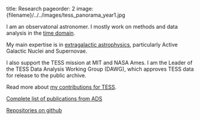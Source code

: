 title: Research
pageorder: 2
image: {filename}/../../images/tess_panorama_year1.jpg

<!--
[Time Domain Astrophysics]({filename}../time_domain_astronomy/time_domain_astronomy.md)

[Extragalactic Astrophysics]({filename}../extragalactic/extragalactic.md)

[Transiting Exoplanet Survey Satellite]({filename}../TESS/TESS.md)
-->

I am an observatonal astronomer.  I mostly work on methods and data analysis in the [time domain]({filename}../time_domain_astronomy/time_domain_astronomy.md).

My main expertise is in [extragalactic astrophysics]({filename}../extragalactic/extragalactic.md), particularly Active Galactic Nuclei and Supernovae.

I also support the TESS mission at MIT and NASA Ames.  I am the Leader of the TESS Data Analysis Working Group (DAWG), which approves TESS data for release to the public archive. 

Read more about [my contributions for TESS]({filename}../TESS/TESS.md).

<!-- I also developed an [python package](https://github.com/mmfausnaugh/tica) to quickly calibrate TESS FFIs and [release them to the public (TICA, the TESS Image Calibrator)](https://archive.stsci.edu/hlsp/tica).
-->

[Complete list of publications from ADS](https://ui.adsabs.harvard.edu/search/q=author%3A(%22fausnaugh%2C%20m.%22)&sort=date%20desc%2C%20bibcode%20desc&unprocessed_parameter=Use%20For%20Weighting&unprocessed_parameter=Relative%20Weights&unprocessed_parameter=Weighted%20Scoring&unprocessed_parameter=Synonym%20Replacement&p_=0)

[Repositories on github](https://github.com/mmfausnaugh?tab=repositories)